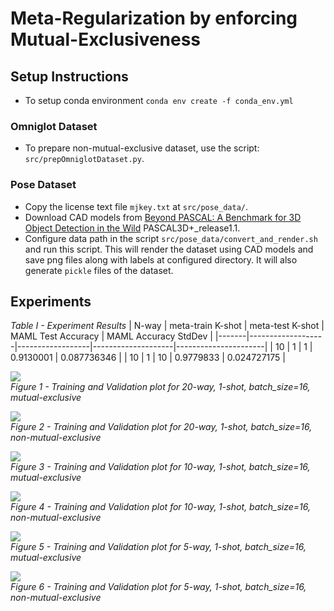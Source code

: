 # Meta-Regularization by enforcing Mutual-Exclusiveness

## Setup Instructions  
 - To setup conda environment `conda env create -f conda_env.yml`  
 
### Omniglot Dataset  
 - To prepare non-mutual-exclusive dataset, use the script: `src/prepOmniglotDataset.py`.  

### Pose Dataset  
 - Copy the license text file `mjkey.txt` at `src/pose_data/`.  
 - Download CAD models from [Beyond PASCAL: A Benchmark for 3D Object Detection in the Wild](http://cvgl.stanford.edu/projects/pascal3d.html) PASCAL3D+_release1.1.  
 - Configure data path in the script `src/pose_data/convert_and_render.sh` and run this script. This will render the dataset using CAD models and save png files along with labels at configured directory. It will also generate `pickle` files of the dataset.      

## Experiments    

*Table I - Experiment Results*
| N-way | meta-train K-shot | meta-test K-shot | MAML Test Accuracy | MAML Accuracy StdDev |
|-------|-------------------|------------------|--------------------|----------------------|
| 10    | 1                 | 1                | 0.9130001          | 0.087736346          |
| 10    | 1                 | 10               | 0.9779833          | 0.024727175          |   

![](plots/cls_20.mbs_16.k_shot_1.inner_numstep_1.inner_updatelr_0.4.learn_inner_update_lr_False.mutual_exclusive_True.png)  
*Figure 1 - Training and Validation plot for 20-way, 1-shot, batch_size=16, mutual-exclusive*  

![](plots/cls_20.mbs_16.k_shot_1.inner_numstep_1.inner_updatelr_0.4.learn_inner_update_lr_False.mutual_exclusive_False.png)  
*Figure 2 - Training and Validation plot for 20-way, 1-shot, batch_size=16, non-mutual-exclusive*   

![](plots/cls_10.mbs_16.k_shot_1.inner_numstep_1.inner_updatelr_0.4.learn_inner_update_lr_False.mutual_exclusive_True.png)  
*Figure 3 - Training and Validation plot for 10-way, 1-shot, batch_size=16, mutual-exclusive*  

![](plots/cls_10.mbs_16.k_shot_1.inner_numstep_1.inner_updatelr_0.4.learn_inner_update_lr_False.mutual_exclusive_False.png)  
*Figure 4 - Training and Validation plot for 10-way, 1-shot, batch_size=16, non-mutual-exclusive*   

![](plots/cls_5.mbs_16.k_shot_1.inner_numstep_1.inner_updatelr_0.4.learn_inner_update_lr_False.mutual_exclusive_True.png)  
*Figure 5 - Training and Validation plot for 5-way, 1-shot, batch_size=16, mutual-exclusive*  

![](plots/cls_5.mbs_16.k_shot_1.inner_numstep_1.inner_updatelr_0.4.learn_inner_update_lr_False.mutual_exclusive_False.png)  
*Figure 6 - Training and Validation plot for 5-way, 1-shot, batch_size=16, non-mutual-exclusive*   